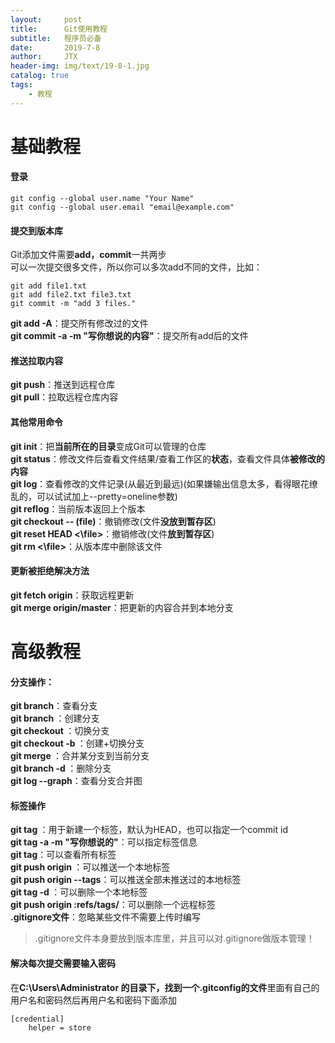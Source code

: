 ```yaml
---
layout:     post                    
title:      Git使用教程                     
subtitle:   程序员必备               
date:       2019-7-8               
author:     JTX                      
header-img: img/text/19-8-1.jpg   
catalog: true                        
tags:                                
    - 教程
---
```


# 基础教程

#### 登录
```git
git config --global user.name "Your Name"
git config --global user.email "email@example.com"
```

#### 提交到版本库
Git添加文件需要**add，commit**一共两步<br/>
可以一次提交很多文件，所以你可以多次add不同的文件，比如：
```git
git add file1.txt
git add file2.txt file3.txt
git commit -m "add 3 files."
```

**git add -A**：提交所有修改过的文件<br/>
**git commit -a -m "写你想说的内容"**：提交所有add后的文件

#### 推送拉取内容
**git push**：推送到远程仓库<br/>
**git pull**：拉取远程仓库内容

#### 其他常用命令

**git init**：把**当前所在的目录**变成Git可以管理的仓库<br/>
**git status**：修改文件后查看文件结果/查看工作区的**状态**，查看文件具体**被修改的内容**<br/>
**git log**：查看修改的文件记录(从最近到最远)(如果嫌输出信息太多，看得眼花缭乱的，可以试试加上--pretty=oneline参数)<br/>
**git reflog**：当前版本返回上个版本<br/>
**git checkout -- (file)**：撤销修改(文件**没放到暂存区**)<br/>
**git reset HEAD <\\file\>**：撤销修改(文件**放到暂存区**)<br/>
**git rm <\\file\>**：从版本库中删除该文件<br/>

#### 更新被拒绝解决方法
**git fetch origin**：获取远程更新<br/>
**git merge origin/master**：把更新的内容合并到本地分支

# 高级教程

#### 分支操作：

**git branch**：查看分支<br/>
**git branch <name>**：创建分支<br/>
**git checkout <name>**：切换分支<br/>
**git checkout -b <name>**：创建+切换分支<br/>
**git merge <name>**：合并某分支到当前分支<br/>
**git branch -d <name>**：删除分支<br/>
**git log --graph**：查看分支合并图

#### 标签操作
**git tag <tagname>**：用于新建一个标签，默认为HEAD，也可以指定一个commit id<br/>
**git tag -a<tagname> -m "写你想说的"**：可以指定标签信息<br/>
**git tag**：可以查看所有标签<br/>
**git push origin <tagname>**：可以推送一个本地标签<br/>
**git push origin --tags**：可以推送全部未推送过的本地标签<br/>
**git tag -d <tagname>**：可以删除一个本地标签<br/>
**git push origin :refs/tags/<tagname>**：可以删除一个远程标签<br/>
**.gitignore文件**：忽略某些文件不需要上传时编写
> .gitignore文件本身要放到版本库里，并且可以对.gitignore做版本管理！

#### 解决每次提交需要输入密码
在**C:\Users\Administrator 的目录下，找到一个.gitconfig的文件**里面有自己的用户名和密码然后再用户名和密码下面添加
```git
[credential]      
    helper = store 
```